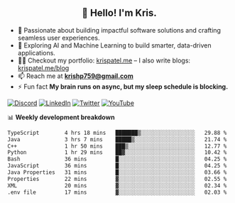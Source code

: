 <h2 align="center">👋 Hello! I'm Kris.</h2>

- 🚀 Passionate about building impactful software solutions and crafting seamless user experiences.<br>
- 🤖 Exploring AI and Machine Learning to build smarter, data-driven applications.<br>
- 👨‍💻 Checkout my portfolio: [krispatel.me](https://krispatel.me) – I also write blogs: [krispatel.me/blog](https://krispatel.me/blog)
- 📫 Reach me at **krishp759@gmail.com**<br>
- ⚡ Fun fact **My brain runs on async, but my sleep schedule is blocking.**

[![Discord](https://img.shields.io/badge/discord-36393e?style=for-the-badge&logo=discord&logoColor=#5865F2)](https://discord.gg/684004012210651146)
[![LinkedIn](https://img.shields.io/badge/linkedin-0072b1?style=for-the-badge&logo=linkedin&logoColor=#0A66C2)](linkedin.com/in/kris-patel-985158250/)
[![Twitter](https://img.shields.io/badge/Twitter-1DA1F2?style=for-the-badge&logo=twitter&logoColor=white)](https://twitter.com/Kris__Logan)
[![YouTube](https://img.shields.io/badge/YouTube-FF0000?style=for-the-badge&logo=youtube&logoColor=white)](https://youtube.com/@krisgenics4404) 

📊 **Weekly development breakdown**
<!--START_SECTION:waka-->

```txt
TypeScript        4 hrs 18 mins   ███████▒░░░░░░░░░░░░░░░░░   29.88 %
Java              3 hrs 7 mins    █████▒░░░░░░░░░░░░░░░░░░░   21.74 %
C++               1 hr 50 mins    ███▒░░░░░░░░░░░░░░░░░░░░░   12.77 %
Python            1 hr 29 mins    ██▓░░░░░░░░░░░░░░░░░░░░░░   10.42 %
Bash              36 mins         █░░░░░░░░░░░░░░░░░░░░░░░░   04.25 %
JavaScript        36 mins         █░░░░░░░░░░░░░░░░░░░░░░░░   04.25 %
Java Properties   31 mins         █░░░░░░░░░░░░░░░░░░░░░░░░   03.66 %
Properties        22 mins         ▓░░░░░░░░░░░░░░░░░░░░░░░░   02.55 %
XML               20 mins         ▓░░░░░░░░░░░░░░░░░░░░░░░░   02.34 %
.env file         17 mins         ▓░░░░░░░░░░░░░░░░░░░░░░░░   02.03 %
```

<!--END_SECTION:waka-->
